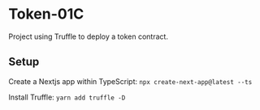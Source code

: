 # Token-01C

Project using Truffle to deploy a token contract.

## Setup

Create a Nextjs app within TypeScript:
`npx create-next-app@latest --ts`

Install Truffle:
`yarn add truffle -D`
